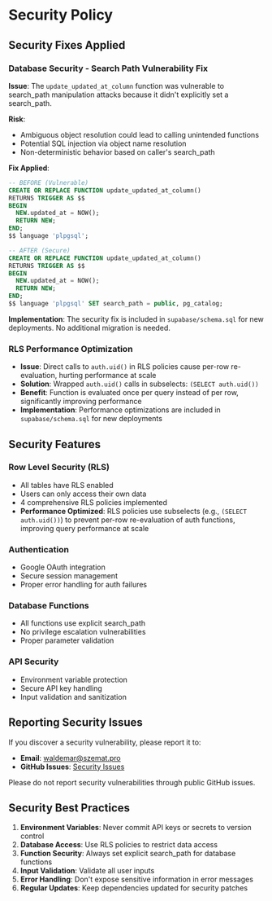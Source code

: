 # Security Policy

## Security Fixes Applied

### Database Security - Search Path Vulnerability Fix

**Issue**: The `update_updated_at_column` function was vulnerable to search_path manipulation attacks because it didn't explicitly set a search_path.

**Risk**: 
- Ambiguous object resolution could lead to calling unintended functions
- Potential SQL injection via object name resolution
- Non-deterministic behavior based on caller's search_path

**Fix Applied**:
```sql
-- BEFORE (Vulnerable)
CREATE OR REPLACE FUNCTION update_updated_at_column()
RETURNS TRIGGER AS $$
BEGIN
  NEW.updated_at = NOW();
  RETURN NEW;
END;
$$ language 'plpgsql';

-- AFTER (Secure)
CREATE OR REPLACE FUNCTION update_updated_at_column()
RETURNS TRIGGER AS $$
BEGIN
  NEW.updated_at = NOW();
  RETURN NEW;
END;
$$ language 'plpgsql' SET search_path = public, pg_catalog;
```

**Implementation**: The security fix is included in `supabase/schema.sql` for new deployments. No additional migration is needed.

### RLS Performance Optimization
- **Issue**: Direct calls to `auth.uid()` in RLS policies cause per-row re-evaluation, hurting performance at scale
- **Solution**: Wrapped `auth.uid()` calls in subselects: `(SELECT auth.uid())`
- **Benefit**: Function is evaluated once per query instead of per row, significantly improving performance
- **Implementation**: Performance optimizations are included in `supabase/schema.sql` for new deployments

## Security Features

### Row Level Security (RLS)
- All tables have RLS enabled
- Users can only access their own data
- 4 comprehensive RLS policies implemented
- **Performance Optimized**: RLS policies use subselects (e.g., `(SELECT auth.uid())`) to prevent per-row re-evaluation of auth functions, improving query performance at scale

### Authentication
- Google OAuth integration
- Secure session management
- Proper error handling for auth failures

### Database Functions
- All functions use explicit search_path
- No privilege escalation vulnerabilities
- Proper parameter validation

### API Security
- Environment variable protection
- Secure API key handling
- Input validation and sanitization

## Reporting Security Issues

If you discover a security vulnerability, please report it to:
- **Email**: waldemar@szemat.pro
- **GitHub Issues**: [Security Issues](https://github.com/SzematPro/ai-task-manager/issues)

Please do not report security vulnerabilities through public GitHub issues.

## Security Best Practices

1. **Environment Variables**: Never commit API keys or secrets to version control
2. **Database Access**: Use RLS policies to restrict data access
3. **Function Security**: Always set explicit search_path for database functions
4. **Input Validation**: Validate all user inputs
5. **Error Handling**: Don't expose sensitive information in error messages
6. **Regular Updates**: Keep dependencies updated for security patches
